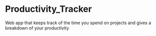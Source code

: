 # Productivity_Tracker
Web app that keeps track of the time you spend on projects and gives a breakdown of your productivity
